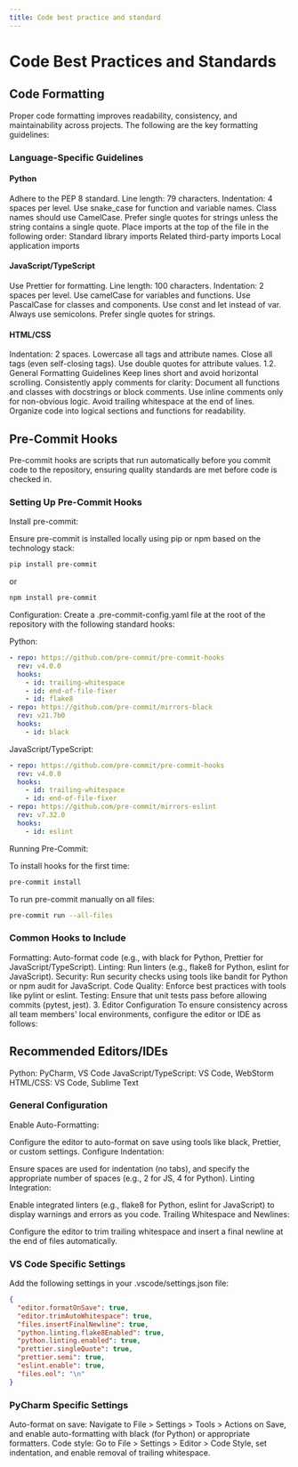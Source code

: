 ```yaml
---
title: Code best practice and standard
---
```


# Code Best Practices and Standards
## Code Formatting
Proper code formatting improves readability, consistency, and maintainability across projects. The following are the key formatting guidelines:

### Language-Specific Guidelines
#### Python

Adhere to the PEP 8 standard.
Line length: 79 characters.
Indentation: 4 spaces per level.
Use snake_case for function and variable names.
Class names should use CamelCase.
Prefer single quotes for strings unless the string contains a single quote.
Place imports at the top of the file in the following order:
Standard library imports
Related third-party imports
Local application imports

#### JavaScript/TypeScript
Use Prettier for formatting.
Line length: 100 characters.
Indentation: 2 spaces per level.
Use camelCase for variables and functions.
Use PascalCase for classes and components.
Use const and let instead of var.
Always use semicolons.
Prefer single quotes for strings.

#### HTML/CSS

Indentation: 2 spaces.
Lowercase all tags and attribute names.
Close all tags (even self-closing tags).
Use double quotes for attribute values.
1.2. General Formatting Guidelines
Keep lines short and avoid horizontal scrolling.
Consistently apply comments for clarity:
Document all functions and classes with docstrings or block comments.
Use inline comments only for non-obvious logic.
Avoid trailing whitespace at the end of lines.
Organize code into logical sections and functions for readability.
## Pre-Commit Hooks
Pre-commit hooks are scripts that run automatically before you commit code to the repository, ensuring quality standards are met before code is checked in.

###  Setting Up Pre-Commit Hooks
Install pre-commit:

Ensure pre-commit is installed locally using pip or npm based on the technology stack:
```bash
pip install pre-commit
```
or
```bash
npm install pre-commit
```
Configuration: Create a .pre-commit-config.yaml file at the root of the repository with the following standard hooks:

Python:

```yaml
- repo: https://github.com/pre-commit/pre-commit-hooks
  rev: v4.0.0
  hooks:
    - id: trailing-whitespace
    - id: end-of-file-fixer
    - id: flake8
- repo: https://github.com/pre-commit/mirrors-black
  rev: v21.7b0
  hooks:
    - id: black
```
JavaScript/TypeScript:

```yaml
- repo: https://github.com/pre-commit/pre-commit-hooks
  rev: v4.0.0
  hooks:
    - id: trailing-whitespace
    - id: end-of-file-fixer
- repo: https://github.com/pre-commit/mirrors-eslint
  rev: v7.32.0
  hooks:
    - id: eslint
```

Running Pre-Commit:

To install hooks for the first time:
```bash
pre-commit install
```
To run pre-commit manually on all files:
```bash
pre-commit run --all-files
```
### Common Hooks to Include
Formatting:
Auto-format code (e.g., with black for Python, Prettier for JavaScript/TypeScript).
Linting:
Run linters (e.g., flake8 for Python, eslint for JavaScript).
Security:
Run security checks using tools like bandit for Python or npm audit for JavaScript.
Code Quality:
Enforce best practices with tools like pylint or eslint.
Testing:
Ensure that unit tests pass before allowing commits (pytest, jest).
3. Editor Configuration
To ensure consistency across all team members' local environments, configure the editor or IDE as follows:

## Recommended Editors/IDEs
Python: PyCharm, VS Code
JavaScript/TypeScript: VS Code, WebStorm
HTML/CSS: VS Code, Sublime Text
### General Configuration
Enable Auto-Formatting:

Configure the editor to auto-format on save using tools like black, Prettier, or custom settings.
Configure Indentation:

Ensure spaces are used for indentation (no tabs), and specify the appropriate number of spaces (e.g., 2 for JS, 4 for Python).
Linting Integration:

Enable integrated linters (e.g., flake8 for Python, eslint for JavaScript) to display warnings and errors as you code.
Trailing Whitespace and Newlines:

Configure the editor to trim trailing whitespace and insert a final newline at the end of files automatically.
###  VS Code Specific Settings
Add the following settings in your .vscode/settings.json file:

```json
{
  "editor.formatOnSave": true,
  "editor.trimAutoWhitespace": true,
  "files.insertFinalNewline": true,
  "python.linting.flake8Enabled": true,
  "python.linting.enabled": true,
  "prettier.singleQuote": true,
  "prettier.semi": true,
  "eslint.enable": true,
  "files.eol": "\n"
}
```
###  PyCharm Specific Settings
Auto-format on save:
Navigate to File > Settings > Tools > Actions on Save, and enable auto-formatting with black (for Python) or appropriate formatters.
Code style:
Go to File > Settings > Editor > Code Style, set indentation, and enable removal of trailing whitespace.
